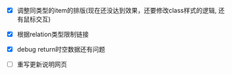 - [x] 调整同类型的item的排版(现在还没达到效果，还要修改class样式的逻辑, 还有鼠标交互)

- [x] 根据relation类型限制链接

- [x] debug return时空数据还有问题

- [ ] 重写更新说明网页